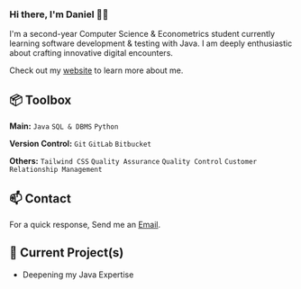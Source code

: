 
### Hi there, I'm Daniel 👋🏼

I'm a second-year Computer Science & Econometrics student currently learning software development & testing with Java. I am deeply enthusiastic about crafting innovative digital encounters.

Check out my [website](https://www.heisdanielade.xyz/) to learn more about me.

 
## 📦 Toolbox
**Main:** `Java` `SQL & DBMS` `Python`
 
**Version Control:** `Git` `GitLab` `Bitbucket`

**Others:** `Tailwind CSS` `Quality Assurance` `Quality Control` `Customer Relationship Management` 
 

## 📫 Contact
For a quick response, Send me an [Email](mailto:danieladeofficial@gmail.com). 

 
## 🤖 Current Project(s)
- Deepening my Java Expertise
